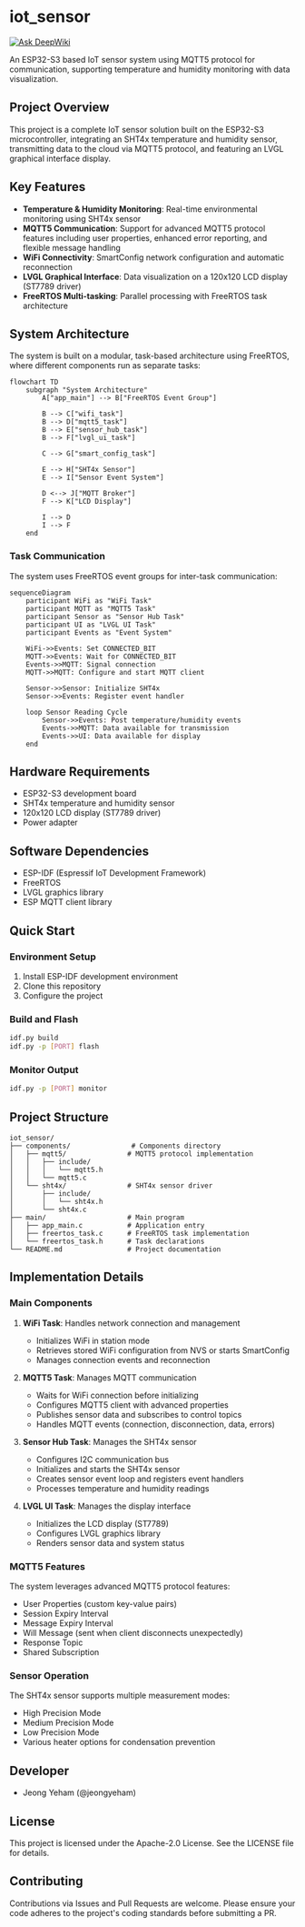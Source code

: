 # iot_sensor
 [![Ask DeepWiki](https://deepwiki.com/badge.svg)](https://deepwiki.com/jeongyeham/iot_sensor)

An ESP32-S3 based IoT sensor system using MQTT5 protocol for communication, supporting temperature and humidity monitoring with data visualization.

## Project Overview

This project is a complete IoT sensor solution built on the ESP32-S3 microcontroller, integrating an SHT4x temperature and humidity sensor, transmitting data to the cloud via MQTT5 protocol, and featuring an LVGL graphical interface display.

## Key Features

- **Temperature & Humidity Monitoring**: Real-time environmental monitoring using SHT4x sensor
- **MQTT5 Communication**: Support for advanced MQTT5 protocol features including user properties, enhanced error reporting, and flexible message handling
- **WiFi Connectivity**: SmartConfig network configuration and automatic reconnection
- **LVGL Graphical Interface**: Data visualization on a 120x120 LCD display (ST7789 driver)
- **FreeRTOS Multi-tasking**: Parallel processing with FreeRTOS task architecture

## System Architecture

The system is built on a modular, task-based architecture using FreeRTOS, where different components run as separate tasks:

```mermaid
flowchart TD
    subgraph "System Architecture"
        A["app_main"] --> B["FreeRTOS Event Group"]
        
        B --> C["wifi_task"]
        B --> D["mqtt5_task"]
        B --> E["sensor_hub_task"]
        B --> F["lvgl_ui_task"]
        
        C --> G["smart_config_task"]
        
        E --> H["SHT4x Sensor"]
        E --> I["Sensor Event System"]
        
        D <--> J["MQTT Broker"]
        F --> K["LCD Display"]
        
        I --> D
        I --> F
    end
```

### Task Communication

The system uses FreeRTOS event groups for inter-task communication:

```mermaid
sequenceDiagram
    participant WiFi as "WiFi Task"
    participant MQTT as "MQTT5 Task"
    participant Sensor as "Sensor Hub Task"
    participant UI as "LVGL UI Task"
    participant Events as "Event System"
    
    WiFi->>Events: Set CONNECTED_BIT
    MQTT->>Events: Wait for CONNECTED_BIT
    Events->>MQTT: Signal connection
    MQTT->>MQTT: Configure and start MQTT client
    
    Sensor->>Sensor: Initialize SHT4x
    Sensor->>Events: Register event handler
    
    loop Sensor Reading Cycle
        Sensor->>Events: Post temperature/humidity events
        Events->>MQTT: Data available for transmission
        Events->>UI: Data available for display
    end
```

## Hardware Requirements

- ESP32-S3 development board
- SHT4x temperature and humidity sensor
- 120x120 LCD display (ST7789 driver)
- Power adapter

## Software Dependencies

- ESP-IDF (Espressif IoT Development Framework)
- FreeRTOS
- LVGL graphics library
- ESP MQTT client library

## Quick Start

### Environment Setup

1. Install ESP-IDF development environment
2. Clone this repository
3. Configure the project

### Build and Flash

```bash
idf.py build
idf.py -p [PORT] flash
```

### Monitor Output

```bash
idf.py -p [PORT] monitor
```

## Project Structure

```
iot_sensor/
├── components/               # Components directory
│   ├── mqtt5/               # MQTT5 protocol implementation
│   │   ├── include/
│   │   │   └── mqtt5.h
│   │   └── mqtt5.c
│   └── sht4x/               # SHT4x sensor driver
│       ├── include/
│       │   └── sht4x.h
│       └── sht4x.c
├── main/                    # Main program
│   ├── app_main.c           # Application entry
│   ├── freertos_task.c      # FreeRTOS task implementation
│   └── freertos_task.h      # Task declarations
└── README.md                # Project documentation
```

## Implementation Details

### Main Components

1. **WiFi Task**: Handles network connection and management
   - Initializes WiFi in station mode
   - Retrieves stored WiFi configuration from NVS or starts SmartConfig
   - Manages connection events and reconnection

2. **MQTT5 Task**: Manages MQTT communication
   - Waits for WiFi connection before initializing
   - Configures MQTT5 client with advanced properties
   - Publishes sensor data and subscribes to control topics
   - Handles MQTT events (connection, disconnection, data, errors)

3. **Sensor Hub Task**: Manages the SHT4x sensor
   - Configures I2C communication bus
   - Initializes and starts the SHT4x sensor
   - Creates sensor event loop and registers event handlers
   - Processes temperature and humidity readings

4. **LVGL UI Task**: Manages the display interface
   - Initializes the LCD display (ST7789)
   - Configures LVGL graphics library
   - Renders sensor data and system status

### MQTT5 Features

The system leverages advanced MQTT5 protocol features:

- User Properties (custom key-value pairs)
- Session Expiry Interval
- Message Expiry Interval
- Will Message (sent when client disconnects unexpectedly)
- Response Topic
- Shared Subscription

### Sensor Operation

The SHT4x sensor supports multiple measurement modes:

- High Precision Mode
- Medium Precision Mode
- Low Precision Mode
- Various heater options for condensation prevention

## Developer

- Jeong Yeham (@jeongyeham)

## License

This project is licensed under the Apache-2.0 License. See the LICENSE file for details.

## Contributing

Contributions via Issues and Pull Requests are welcome. Please ensure your code adheres to the project's coding standards before submitting a PR.
